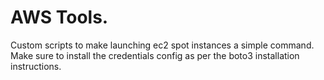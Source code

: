 # AWS Tools.

Custom scripts to make launching ec2 spot instances a simple command. Make sure to install the credentials config as per the boto3 installation instructions.
